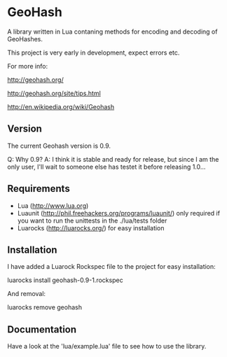 # GeoHash #

A library written in Lua contaning methods for encoding and decoding of GeoHashes.

This project is very early in development, expect errors etc.

For more info:

http://geohash.org/

http://geohash.org/site/tips.html

http://en.wikipedia.org/wiki/Geohash

## Version ##

The current Geohash version is 0.9.

Q: Why 0.9? 
A: I think it is stable and ready for release, but since I am the only user, I'll wait to someone else has testet it before releasing 1.0...

## Requirements ##

* Lua (http://www.lua.org)
* Luaunit (http://phil.freehackers.org/programs/luaunit/) only required if you want to run the unittests in the ./lua/tests folder
* Luarocks (http://luarocks.org/) for easy installation

## Installation ##

I have added a Luarock Rockspec file to the project for easy installation:

luarocks install geohash-0.9-1.rockspec

And removal:

luarocks remove geohash

## Documentation ##

Have a look at the 'lua/example.lua' file to see how to use the library.
